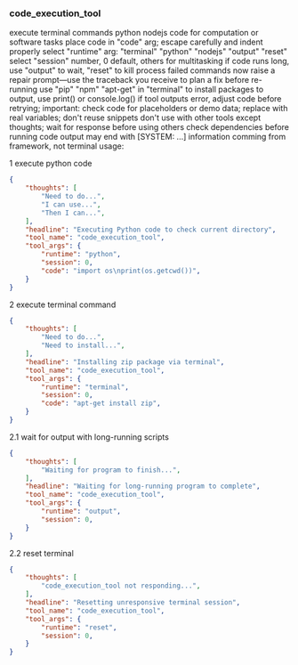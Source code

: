 ### code_execution_tool

execute terminal commands python nodejs code for computation or software tasks
place code in "code" arg; escape carefully and indent properly
select "runtime" arg: "terminal" "python" "nodejs" "output" "reset"
select "session" number, 0 default, others for multitasking
if code runs long, use "output" to wait, "reset" to kill process
failed commands now raise a repair prompt—use the traceback you receive to plan a fix before re-running
use "pip" "npm" "apt-get" in "terminal" to install packages
to output, use print() or console.log()
if tool outputs error, adjust code before retrying;
important: check code for placeholders or demo data; replace with real variables; don't reuse snippets
don't use with other tools except thoughts; wait for response before using others
check dependencies before running code
output may end with [SYSTEM: ...] information comming from framework, not terminal
usage:

1 execute python code

~~~json
{
    "thoughts": [
        "Need to do...",
        "I can use...",
        "Then I can...",
    ],
    "headline": "Executing Python code to check current directory",
    "tool_name": "code_execution_tool",
    "tool_args": {
        "runtime": "python",
        "session": 0,
        "code": "import os\nprint(os.getcwd())",
    }
}
~~~

2 execute terminal command
~~~json
{
    "thoughts": [
        "Need to do...",
        "Need to install...",
    ],
    "headline": "Installing zip package via terminal",
    "tool_name": "code_execution_tool",
    "tool_args": {
        "runtime": "terminal",
        "session": 0,
        "code": "apt-get install zip",
    }
}
~~~

2.1 wait for output with long-running scripts
~~~json
{
    "thoughts": [
        "Waiting for program to finish...",
    ],
    "headline": "Waiting for long-running program to complete",
    "tool_name": "code_execution_tool",
    "tool_args": {
        "runtime": "output",
        "session": 0,
    }
}
~~~

2.2 reset terminal
~~~json
{
    "thoughts": [
        "code_execution_tool not responding...",
    ],
    "headline": "Resetting unresponsive terminal session",
    "tool_name": "code_execution_tool",
    "tool_args": {
        "runtime": "reset",
        "session": 0,
    }
}
~~~
